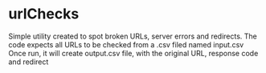 # urlChecks

Simple utility created to spot broken URLs, server errors and redirects.
The code expects all URLs to be checked from a .csv filed named input.csv
Once run, it will create output.csv file, with the original URL, response code and redirect
